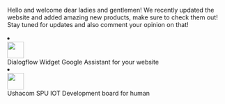 Hello and welcome dear ladies and gentlemen! We recently updated the website and added amazing new products, make sure to check them out! Stay tuned for updates and also comment your opinion on that!

<li class="mdc-list-item item">
    <div class="img">
        <img class="icon" width="38" height="38" src="https://console.dialogflow.com/api-client/assets/img/logo-short.png">
    </div>
    <span class="mdc-list-item__text">
        <a class="quote mdc-typography--subheading2">Dialogflow Widget</a>
        <span class="mdc-list-item__text__secondary">Google Assistant for your website</span>
    </span>
</li>

<li class="mdc-list-item item">
    <div class="img">
        <img class="icon" width="38" height="38" src="https://png.icons8.com/color/540/raspberry-pi-zero.png">
    </div>
    <span class="mdc-list-item__text">
        <a class="quote mdc-typography--subheading2">Ushacom SPU</a>
        <span class="mdc-list-item__text__secondary">IOT Development board for human</span>
    </span>
</li>
